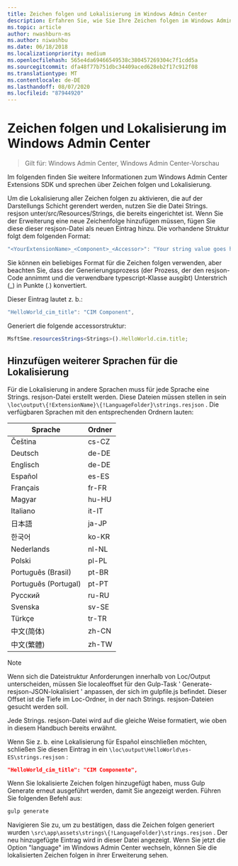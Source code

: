 ```yaml
---
title: Zeichen folgen und Lokalisierung im Windows Admin Center
description: Erfahren Sie, wie Sie Ihre Zeichen folgen im Windows Admin Center SDK (Project Honolulu) für die Lokalisierung vorbereiten.
ms.topic: article
author: nwashburn-ms
ms.author: niwashbu
ms.date: 06/18/2018
ms.localizationpriority: medium
ms.openlocfilehash: 565e4da69466549538c380457269304c7f1cdd5a
ms.sourcegitcommit: dfa48f77b751dbc34409aced628eb2f17c912f08
ms.translationtype: MT
ms.contentlocale: de-DE
ms.lasthandoff: 08/07/2020
ms.locfileid: "87944920"
---
```

# <a name="strings-and-localization-in-windows-admin-center"></a>Zeichen folgen und Lokalisierung im Windows Admin Center #

>Gilt für: Windows Admin Center, Windows Admin Center-Vorschau

Im folgenden finden Sie weitere Informationen zum Windows Admin Center Extensions SDK und sprechen über Zeichen folgen und Lokalisierung.

Um die Lokalisierung aller Zeichen folgen zu aktivieren, die auf der Darstellungs Schicht gerendert werden, nutzen Sie die Datei Strings. resjson unter/src/Resources/Strings, die bereits eingerichtet ist. Wenn Sie der Erweiterung eine neue Zeichenfolge hinzufügen müssen, fügen Sie diese dieser resjson-Datei als neuen Eintrag hinzu. Die vorhandene Struktur folgt dem folgenden Format:

``` ts
"<YourExtensionName>_<Component>_<Accessor>": "Your string value goes here.",
```

Sie können ein beliebiges Format für die Zeichen folgen verwenden, aber beachten Sie, dass der Generierungsprozess (der Prozess, der den resjson-Code annimmt und die verwendbare typescript-Klasse ausgibt) Unterstrich (_) in Punkte (.) konvertiert.

Dieser Eintrag lautet z. b.:
``` ts
"HelloWorld_cim_title": "CIM Component",
```
Generiert die folgende accessorstruktur:
``` ts
MsftSme.resourcesStrings<Strings>().HelloWorld.cim.title;
```

## <a name="add-other-languages-for-localization"></a>Hinzufügen weiterer Sprachen für die Lokalisierung ##

Für die Lokalisierung in andere Sprachen muss für jede Sprache eine Strings. resjson-Datei erstellt werden. Diese Dateien müssen stellen in sein ```\loc\output\{!ExtensionName}\{!LanguageFolder}\strings.resjson``` . Die verfügbaren Sprachen mit den entsprechenden Ordnern lauten:

| Sprache      | Ordner      |
| ------------- |-------------|
| Čeština | cs-CZ |
| Deutsch | de-DE |
| Englisch | de-DE |
| Español | es-ES |
| Français | fr-FR |
| Magyar | hu-HU |
| Italiano | it-IT |
| 日本語 | ja-JP |
| 한국어 | ko-KR |
| Nederlands | nl-NL |
| Polski | pl-PL |
| Português (Brasil) | pt-BR |
| Português (Portugal) | pt-PT |
| Русский | ru-RU |
| Svenska | sv-SE |
| Türkçe    | tr-TR |
| 中文(简体) | zh-CN |
| 中文(繁體) | zh-TW |
> [!NOTE]
> Wenn sich die Dateistruktur Anforderungen innerhalb von Loc/Output unterscheiden, müssen Sie localeoffset für den Gulp-Task ' Generate-resjson-JSON-lokalisiert ' anpassen, der sich im gulpfile.js befindet. Dieser Offset ist die Tiefe im Loc-Ordner, in der nach Strings. resjson-Dateien gesucht werden soll.

Jede Strings. resjson-Datei wird auf die gleiche Weise formatiert, wie oben in diesem Handbuch bereits erwähnt.

Wenn Sie z. b. eine Lokalisierung für Español einschließen möchten, schließen Sie diesen Eintrag in ein ```\loc\output\HelloWorld\es-ES\strings.resjson``` :
```json
"HelloWorld_cim_title": "CIM Componente",
```
Wenn Sie lokalisierte Zeichen folgen hinzugefügt haben, muss Gulp Generate erneut ausgeführt werden, damit Sie angezeigt werden. Führen Sie folgenden Befehl aus:
``` cmd
gulp generate
```

Navigieren Sie zu, um zu bestätigen, dass die Zeichen folgen generiert wurden ```\src\app\assets\strings\{!LanguageFolder}\strings.resjson``` . Der neu hinzugefügte Eintrag wird in dieser Datei angezeigt.
Wenn Sie jetzt die Option "language" im Windows Admin Center wechseln, können Sie die lokalisierten Zeichen folgen in ihrer Erweiterung sehen.
